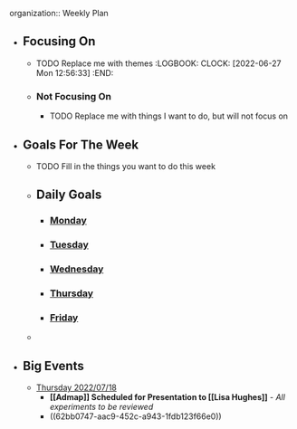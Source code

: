 organization:: Weekly Plan

- ## Focusing On
	- TODO Replace me with themes
	  :LOGBOOK:
	  CLOCK: [2022-06-27 Mon 12:56:33]
	  :END:
	- ### Not Focusing On
		- TODO Replace me with things I want to do, but will not focus on
- ## Goals For The Week
	- TODO Fill in the things you want to do this week
	- ## Daily Goals
		- ### [Monday]([[2022/07/15]])
		- ### [Tuesday]([[2022/07/16]])
		- ### [Wednesday]([[2022/06/17]])
		- ### [Thursday]([[2022/07/18]])
		- ### [Friday]([[2022/07/19]])
	-
- ## Big Events
	- [Thursday 2022/07/18]([[2022/07/18]])
		- **[[Admap]] Scheduled for Presentation to [[Lisa Hughes]]**  - _All experiments to be reviewed_
		- ((62bb0747-aac9-452c-a943-1fdb123f66e0))